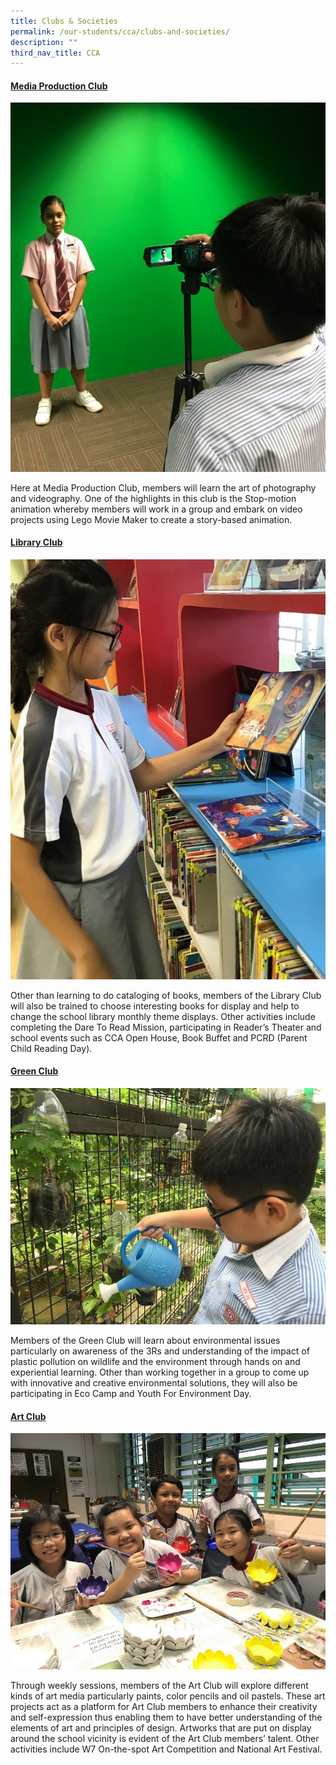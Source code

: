 ```yaml
---
title: Clubs & Societies
permalink: /our-students/cca/clubs-and-societies/
description: ""
third_nav_title: CCA
---
```

<h4><span style="text-decoration: underline;">Media Production Club</span></h4>

![](/images/MPH.jpg)

<p>Here at Media Production Club, members will learn the art of photography and videography. One of the highlights in this club is the Stop-motion animation whereby members will work in a group and embark on video projects using Lego Movie Maker to create a story-based animation.</p>
<h4><span style="text-decoration: underline;">Library Club</span></h4>

![](/images/Library-e1548995553855.jpg)

<p>Other than learning to do cataloging of books, members of the Library Club will also be trained to choose interesting books for display and help to change the school library monthly theme displays. Other activities include completing the Dare To Read Mission, participating in Reader&rsquo;s Theater and school events such as CCA Open House, Book Buffet and PCRD (Parent Child Reading Day).</p>
<h4><span style="text-decoration: underline;">Green Club</span></h4>

![](/images/Green-Club.jpg)

<p>Members of the Green Club will learn about environmental issues particularly on awareness of the 3Rs and understanding of the impact of plastic pollution on wildlife and the environment through hands on and experiential learning. Other than working together in a group to come up with innovative and creative environmental solutions, they will also be participating in Eco Camp and Youth For Environment Day.</p>
<h4><span style="text-decoration: underline;">Art Club</span></h4>

![](/images/Art-Club.jpg)

<p>Through weekly sessions, members of the Art Club will explore different kinds of art media particularly paints, color pencils and oil pastels. These art projects act as a platform for Art Club members to enhance their creativity and self-expression thus enabling them to have better understanding of the elements of art and principles of design. Artworks that are put on display around the school vicinity is evident of the Art Club members&rsquo; talent. Other activities include W7 On-the-spot Art Competition and National Art Festival.</p>
</div>